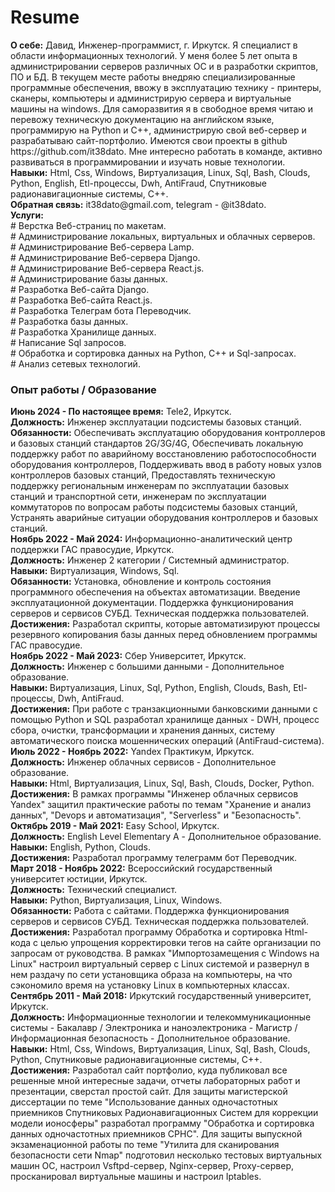 # Resume
<p>
    <strong>О себе:</strong> Давид, Инженер-программист, г. Иркутск. Я специалист в области информационных технологий. У меня более 5 лет опыта в администрировании серверов различных ОС и в разработки скриптов, ПО и БД. В текущем месте работы внедряю специализированные программные обеспечения, ввожу в эксплуатацию технику - принтеры, сканеры, компьютеры и администрирую сервера и виртуальные машины на windows. Для саморазвития я в свободное время читаю и перевожу техническую документацию на английском языке, программирую на Python и C++, администрирую свой веб-сервер и разрабатываю сайт-портфолио. Имеются свои проекты в github https://github.com/it38dato. Мне интересно работать в команде, активно развиваться в программировании и изучать новые технологии.<br>
    <strong>Навыки:</strong> Html, Css, Windows, Виртуализация, Linux, Sql, Bash, Clouds, Python, English, Etl-процессы, Dwh, AntiFraud, Спутниковые радионавигационные системы, С++.<br>
    <strong>Обратная связь:</strong> it38dato@gmail.com, telegram - @it38dato.<br>
    <strong>Услуги:</strong><br>
    # Верстка Веб-страниц по макетам.<br>
    # Администрирование локальных, виртуальных и облачных серверов.<br>
    # Администрирование Веб-сервера Lamp.<br>
    # Администрирование Веб-сервера Django.<br>
    # Администрирование Веб-сервера React.js.<br>
    # Администрирование базы данных.<br>
    # Разработка Веб-сайта Django.<br>
    # Разработка Веб-сайта React.js.<br>
    # Разработка Телеграм бота Переводчик.<br>
    # Разработка базы данных.<br>
    # Разработка Хранилище данных.<br>
    # Написание Sql запросов.<br>
    # Обработка и сортировка данных на Python, C++ и Sql-запросах.<br>
    # Анализ сетевых технологий.
</p>
<h3>Опыт работы / Образование</h3>
<p>
    <strong>Июнь 2024 - По настоящее время:</strong> Tele2, Иркутск.<br>
    <strong>Должность:</strong> Инженер эксплуатации подсистемы базовых станций.<br>
    <strong>Обязанности:</strong> Обеспечивать эксплуатацию оборудования контроллеров и базовых станций стандартов 2G/3G/4G, Обеспечивать локальную поддержку работ по аварийному восстановлению работоспособности оборудования контроллеров, Поддерживать ввод в работу новых узлов контроллеров базовых станций, Предоставлять техническую поддержку региональным инженерам по эксплуатации базовых станций и транспортной сети, инженерам по эксплуатации коммутаторов по вопросам работы подсистемы базовых станций, Устранять аварийные ситуации оборудования контроллеров и базовых станций.
    <br>
    <strong>Ноябрь 2022 - Май 2024:</strong> Информационно-аналитический центр поддержки ГАС правосудие, Иркутск.<br>
    <strong>Должность:</strong> Инженер 2 категории / Системный администратор.<br>
    <strong>Навыки:</strong> Виртуализация, Windows, Sql.<br>
    <strong>Обязанности:</strong> Установка, обновление и контроль состояния программного обеспечения на объектах автоматизации. Введение эксплуатационной документации. Поддержка функционирования серверов и сервисов СУБД. Техническая поддержка пользователей.<br>
    <strong>Достижения:</strong> Разработал скрипты, которые автоматизируют процессы резервного копирования базы данных перед обновлением программы ГАС правосудие.
    <br>
    <strong>Ноябрь 2022 - Май 2023:</strong> Сбер Университет, Иркутск.<br>
    <strong>Должность:</strong> Инженер с большими данными - Дополнительное образование.<br>
    <strong>Навыки: </strong>Виртуализация, Linux, Sql, Python, English, Clouds, Bash, Etl-процессы, Dwh, AntiFraud.<br>
    <strong>Достижения:</strong> При работе с транзакционными банковскими данными с помощью Python и SQL разработал хранилище данных - DWH, процесс сбора, очистки, трансформации и хранения данных, систему автоматического поиска мошеннических операций (AntiFraud-система).
    <br>
    <strong>Июль 2022 - Ноябрь 2022:</strong> Yandex Практикум, Иркутск.<br>
    <strong>Должность:</strong> Инженер облачных сервисов - Дополнительное образование.<br>
    <strong>Навыки: </strong> Html, Виртуализация, Linux, Sql, Bash, Clouds, Docker, Python.<br>
    <strong>Достижения:</strong> В рамках программы "Инженер облачных сервисов Yandex" защитил практические работы по темам "Хранение и анализ данных", "Devops и автоматизация", "Serverless" и "Безопасность". 
    <br>
    <strong>Октябрь 2019 - Май 2021:</strong> Easy School, Иркутск.<br>
    <strong>Должность:</strong> English Level Elementary A - Дополнительное образование.<br>   
    <strong>Навыки:</strong> English, Python, Clouds.<br>
    <strong>Достижения:</strong> Разработал программу телеграмм бот Переводчик.
    <br>  
    <strong>Март 2018 - Ноябрь 2022:</strong> Всероссийский государственный университет юстиции, Иркутск.<br>
    <strong>Должность:</strong> Технический специалист.<br>
    <strong>Навыки:</strong> Python, Виртуализация, Linux, Windows.<br>
    <strong>Обязанности:</strong> Работа с сайтами. Поддержка функционирования серверов и сервисов СУБД. Техническая поддержка пользователей.<br>
    <strong>Достижения:</strong> Разработал программу Обработка и сортировка Html-кода с целью упрощения корректировки тегов на сайте организации по запросам от руководства. В рамках "Импортозамещения с Windows на Linux" настроил виртуальный сервер с Linux системой и развернул в нем раздачу по сети установщика образа на компьютеры, на что сэкономило время на установку Linux в компьютерных классах. 
    <br>
    <strong>Сентябрь 2011 - Май 2018:</strong> Иркутский государственный университет, Иркутск.<br>
    <strong>Должность:</strong> Информационные технологии и телекоммуникационные системы - Бакалавр / Электроника и наноэлектроника - Магистр / Информационная безопасность - Дополнительное образование.<br>
    <strong>Навыки:</strong> Html, Css, Windows, Виртуализация, Linux, Sql, Bash, Clouds, Python, Спутниковые радионавигационные системы, С++.<br>
    <strong>Достижения:</strong> Разработал сайт портфолио, куда публиковал все решенные мной интересные задачи, отчеты лабораторных работ и презентации, сверстал простой сайт. Для защиты магистерской диссертации по теме "Использование данных одночастотных приемников Спутниковых Радионавигационных Систем для коррекции модели ионосферы" разработал программу "Обработка и сортировка данных одночастотных приемников СРНС". Для защиты выпускной экзаменационной работы по теме "Утилита для сканирования безопасности сети Nmap" подготовил несколько тестовых виртуальных машин ОС, настроил Vsftpd-сервер, Nginx-сервер, Proxy-сервер, просканировал виртуальные машины и настроил Iptables.
</p>